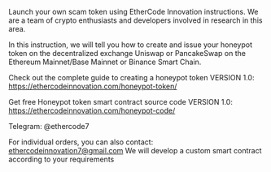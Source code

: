 Launch your own scam token using EtherCode Innovation instructions. We are a team of crypto enthusiasts and developers involved in research in this area. 

In this instruction, we will tell you how to create and issue your honeypot token on the decentralized exchange Uniswap or PancakeSwap on the Ethereum Mainnet/Base Mainnet or Binance Smart Chain.

Check out the complete guide to creating a honeypot token VERSION 1.0: https://ethercodeinnovation.com/honeypot-token/

Get free Honeypot token smart contract source code VERSION 1.0: https://ethercodeinnovation.com/honeypot-code/

Telegram: @ethercode7

For individual orders, you can also contact: ethercodeinnovation7@gmail.com We will develop a custom smart contract according to your requirements
